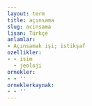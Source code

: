 ```yaml
---
layout: term
title: açınsama
slug: acinsama
lisan: Türkçe
anlamlar:
- Açınsamak işi; istikşaf
ozellikler:
- - isim
  - jeoloji
ornekler:
- - ''
orneklerkaynak:
- - ''
---
```


